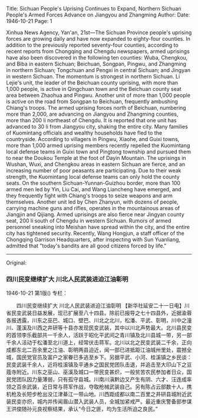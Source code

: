 Title: Sichuan People's Uprising Continues to Expand, Northern Sichuan People's Armed Forces Advance on Jiangyou and Zhangming
Author:
Date: 1946-10-21
Page: 1

Xinhua News Agency, Yan'an, 21st—The Sichuan Province people's uprising forces are growing daily and have now expanded to eighty-four counties. In addition to the previously reported seventy-four counties, according to recent reports from Chongqing and Chengdu newspapers, armed uprisings have also been discovered in the following ten counties: Wuba, Chengkou, and Biba in eastern Sichuan; Beichuan, Songpan, Pingwu, and Zhangming in northern Sichuan; Tongchuan and Pengxi in central Sichuan; and Jingyan in western Sichuan. The momentum is strongest in northern Sichuan. Li Lejie's unit, the leader of the Beichuan county uprising, with more than 1,000 people, is active in Qingchuan town and the Beichuan county seat area between Zhaohua and Pingwu. Another unit of more than 1,000 people is active on the road from Songpan to Beichuan, frequently ambushing Chiang's troops. The armed uprising forces north of Beichuan, numbering more than 2,000, are advancing on Jiangyou and Zhangming counties, more than 200 li northeast of Chengdu. It is reported that one unit has advanced to 30 li from Jiangyou city, shaking the entire city. Many families of Kuomintang officials and wealthy households have fled to the countryside. According to villagers in Pingwu, Xiaohe, and Guixi towns, more than 1,000 armed uprising members recently repelled the Kuomintang local defense teams in Guixi town and Pingtong township and pursued them to near the Doukou Temple at the foot of Dayin Mountain. The uprisings in Wushan, Wuxi, and Chengkou areas in eastern Sichuan are fierce, and an increasing number of poor peasants are participating. Due to their weak strength, the Kuomintang local defense teams can only hold the county seats. On the southern Sichuan-Yunnan-Guizhou border, more than 100 armed men led by Yin, Liu Cai, and Wang Liancheng have emerged, and they frequently fight with Chiang's troops to seize weapons and arm themselves. Another unit led by Chen Zhanyun, with dozens of people, carrying machine guns and rifles, operates in the mountainous areas of Jiangjin and Qijiang. Armed uprisings are also fierce near Jingyan county seat, 200 li south of Chengdu in western Sichuan. Rumors of armed personnel sneaking into Meishan have spread within the city, and the entire city has tightened security. Recently, Wang Hongjun, a staff officer of the Chongqing Garrison Headquarters, after inspecting with Sun Yuanliang, admitted that "today's bandits are all good citizens forced by life."



<hr /> 

Original: 


### 四川民变继续扩大  川北人民武装进迫江油彰明

1946-10-21
第1版()
专栏：

　　四川民变继续扩大
    川北人民武装进迫江油彰明
    【新华社延安二十一日电】川省民变武装日益发展，现已扩展至八十四县。除前已报导之七十四县外，近据渝蓉各报透露，川东之巫巴、城口、壁巴、川北之北川，松潘、平武、彰明，川中之潼川、蓬溪及川西之井研等十县亦发现民变武装，其中以川北声势最大。北川县民变的首领李乐截部共一千余人，活跃于昭化平武间之青川镇及北川县城一带，另一部千余人活动于松潘至北川道上，经常伏击蒋军。北川以北之民变武装二千余，正向成都东北二百余里之江油、彰明两县迫近，闻一部已进抵距江油城卅里处，震撼全城，国民党官员及富户之家眷已多逃至乡下。另据平武、小河、桂溪镇之乡民谈：民变武装千余人，近将桂溪镇及平通乡之国民党团队击退，并追击至大印山下之豆蔻寺附近。川东之巫山、巫溪及城口一带民变甚炽，一般贫苦农民参加者日众，国民党团队因力量薄弱，只有孤守县城。川南川滇黔边又产生有阴、六才、汪连成率领之百余武装，近日常与蒋军作战，夺取枪械武装自己。另有陈占云部数十人，携机枪及长短步枪出没江津綦江一带山地。川西距成都以南二百里之井研县城附近武装民变亦炽，城内并传闻眉山潜入武装人员，全城加紧戒严。最近重庆警备部参谋王洪俊随孙元良视察结果，承认“今日之匪，均为生活所迫之良民。”
